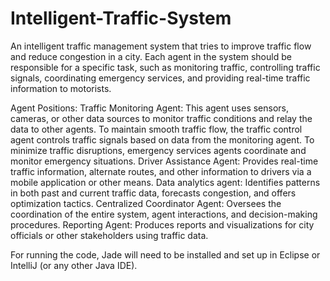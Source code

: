 # Intelligent-Traffic-System
An intelligent traffic management system that tries to improve traffic flow and reduce congestion in a city. Each agent in the system should be responsible for a specific task, such as monitoring traffic, controlling traffic signals, coordinating emergency services, and providing real-time traffic information to motorists.

Agent Positions:
Traffic Monitoring Agent: This agent uses sensors, cameras, or other data sources to monitor traffic conditions and relay the data to other agents.
To maintain smooth traffic flow, the traffic control agent controls traffic signals based on data from the monitoring agent.
To minimize traffic disruptions, emergency services agents coordinate and monitor emergency situations.
Driver Assistance Agent: Provides real-time traffic information, alternate routes, and other information to drivers via a mobile application or other means.
Data analytics agent: Identifies patterns in both past and current traffic data, forecasts congestion, and offers optimization tactics.
Centralized Coordinator Agent: Oversees the coordination of the entire system, agent interactions, and decision-making procedures.
Reporting Agent: Produces reports and visualizations for city officials or other stakeholders using traffic data.

For running the code, Jade will need to be installed and set up in Eclipse or IntelliJ (or any other Java IDE).

